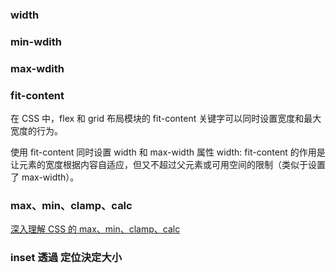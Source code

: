 ### width
### min-wdith
### max-wdith

### fit-content
在 CSS 中，flex 和 grid 布局模块的 fit-content 关键字可以同时设置宽度和最大宽度的行为。

使用 fit-content 同时设置 width 和 max-width
属性 width: fit-content 的作用是让元素的宽度根据内容自适应，但又不超过父元素或可用空间的限制（类似于设置了 max-width）。

### max、min、clamp、calc
[深入理解 CSS 的 max、min、clamp、calc](https://www.oxxostudio.tw/articles/202011/css-max-min-clamp-calc.html)

### inset 透過 定位決定大小
